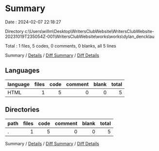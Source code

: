 # Summary

Date : 2024-02-07 22:18:27

Directory c:\\Users\\willm\\Desktop\\WritersClubWebsite\\WritersClubWebsite-20231019T235054Z-001\\WritersClubWebsite\\works\\works\\dylan_dencklau

Total : 1 files,  5 codes, 0 comments, 0 blanks, all 5 lines

Summary / [Details](details.md) / [Diff Summary](diff.md) / [Diff Details](diff-details.md)

## Languages
| language | files | code | comment | blank | total |
| :--- | ---: | ---: | ---: | ---: | ---: |
| HTML | 1 | 5 | 0 | 0 | 5 |

## Directories
| path | files | code | comment | blank | total |
| :--- | ---: | ---: | ---: | ---: | ---: |
| . | 1 | 5 | 0 | 0 | 5 |

Summary / [Details](details.md) / [Diff Summary](diff.md) / [Diff Details](diff-details.md)